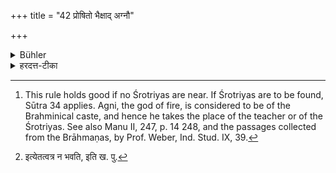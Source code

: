 +++
title = "42 प्रोषितो भैक्षाद् अग्नौ"

+++

<details><summary>Bühler</summary>

42. If (the pupil) is on a journey, he shall throw [^18]  a part of the alms into the fire and eat (the remainder).


[^18]:  This rule holds good if no Śrotriyas are near. If Śrotriyas are to be found, Sūtra 34 applies. Agni, the god of fire, is considered to be of the Brahminical caste, and hence he takes the place of the teacher or of the Śrotriyas. See also Manu II, 247, p. 14 248, and the passages collected from the Brāhmaṇas, by Prof. Weber, Ind. Stud. IX, 39.
</details>

<details><summary>हरदत्त-टीका</summary>

## सूत्रम्
प्रोषितो भैक्षादग्नौ कृत्वा भुज्जीत ॥ ४२ ॥  
### टिप्पनी
यदि शिष्य आचार्यार्थमात्मार्थं वा प्रोषितः स्यात् तदा भैक्षात् किञ्चिदादायाग्नौ कृत्वा प्रक्षिप्य शेषं भुञ्जीत श्रोत्रियाणां सद्भावे असद्भावे च ।   'अन्येभ्योऽपि श्रोत्रियेभ्य'[^२] इत्येतन्न भवति । यदि स्यात्तत्रैवायं ब्रूया'त्तदभावेऽग्नौ कृत्वा भुञ्जीते'ति । यद्यपि तत्राचार्यस्य प्रवास: प्रकृतः, तथापि न्यायसाम्याच्छिष्यस्यापि विप्रवासे भविष्यति ॥ ४२ ॥  

[^२]:

    इत्येतत्वत्र न भवति, इति ख. पु.
</details>
